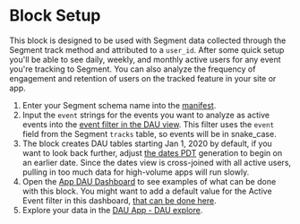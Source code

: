 # Block Setup

This block is designed to be used with Segment data collected through the Segment track method and attributed to a `user_id`. After some quick setup you'll be able to see daily, weekly, and monthly active users for any event you're tracking to Segment. You can also analyze the frequency of engagement and retention of users on the tracked feature in your site or app.

1. Enter your Segment schema name into the [manifest](/projects/dau_app/files/manifest.lkml).
2. Input the `event` strings for the events you want to analyze as active events into the [event filter in the DAU view](/projects/dau_app/files/dau.view.lkml?line=58). This filter uses the `event` field from the Segment `tracks` table, so events will be in snake_case.
3. The block creates DAU tables starting Jan 1, 2020 by default, if you want to look back further, adjust [the dates PDT](/projects/dau_app/files/days.view.lkml) generation to begin on an earlier date. Since the dates view is cross-joined with all active users, pulling in too much data for high-volume apps will run slowly.
4. Open the [App DAU Dashboard](/dashboards/dau_app::dau_app) to see examples of what can be done with this block. You might want to add a default value for the Active Event filter in this dashboard, [that can be done here](/projects/dau_app/files/dau_app.dashboard.lookml?line=735).
5. Explore your data in the [DAU App - DAU explore](/explore/dau_app/dau).
